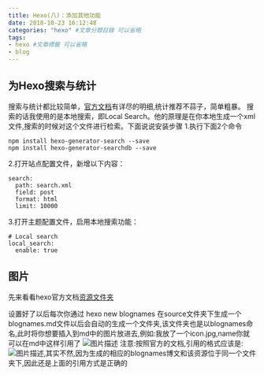 ```yaml
---
title: Hexo(八)：添加其他功能
date: 2018-10-23 16:12:48
categories: "hexo" #文章分類目錄 可以省略
tags:
- hexo #文章標籤 可以省略
- blog
---
```


## 为Hexo搜索与统计
搜索与统计都比较简单，[官方文档](http://theme-next.iissnan.com/third-party-services.html#analytics-busuanzi)有详尽的明细,统计推荐不蒜子，简单粗暴。
搜索的话我使用的是本地搜索，即Local Search。他的原理是在你本地生成一个xml文件,搜索的时候对这个文件进行检索。下面说说安装步骤
1.执行下面2个命令
```
npm install hexo-generator-search --save
npm install hexo-generator-searchdb --save
```
2.打开站点配置文件，新增以下内容：
```
search:
  path: search.xml
  field: post
  format: html
  limit: 10000
```
3.打开主题配置文件，启用本地搜索功能：
```
# Local search
local_search:
  enable: true
```

## 图片

先来看看hexo官方文档[资源文件夹](https://link.zhihu.com/?target=https%253A//hexo.io/zh-cn/docs/asset-folders.html)

设置好了以后每次你通过 hexo new blognames 在source文件夹下生成一个blognames.md文件以后会自动的生成一个文件夹,该文件夹也是以blognames命名,此时将你想要插入到md中的图片放进去,例如:我放了一个icon.jpg,name你就可以在md中这样引用了
![图片描述](icon.jpg)
注意:按照官方的文档,引用的格式应该是:![图片描述](/blognames/http://icon.jp),其实不然,因为生成的相应的blognames博文和该资源位于同一个文件夹下,因此还是上面的引用方式是正确的

